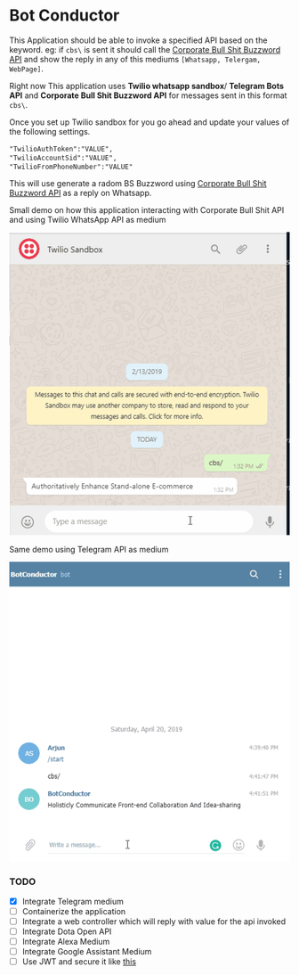 # Bot Conductor

This Application should be able to invoke a specified API based on the keyword. eg: if `cbs\` is sent it should call the [Corporate Bull Shit Buzzword API](https://github.com/sameerkumar18/corporate-bs-generator-api) and show the reply in any of this mediums `[Whatsapp, Telergam, WebPage]`.


Right now This application uses **Twilio whatsapp sandbox**/ **Telegram Bots API** and **Corporate Bull Shit Buzzword API** for messages sent in this format `cbs\`. 

Once you set up Twilio sandbox for you go ahead and update your values of the following settings.

```
"TwilioAuthToken":"VALUE",
"TwilioAccountSid":"VALUE",
"TwilioFromPhoneNumber":"VALUE"

```

This will use generate a radom BS Buzzword using [Corporate Bull Shit Buzzword API](https://github.com/sameerkumar18/corporate-bs-generator-api) as a reply on Whatsapp.

Small demo on how this application interacting with Corporate Bull Shit API and using Twilio WhatsApp API as medium

![Twilio Whatsapp BotConductor](images/botconductorwhatsapp.gif)

Same demo using Telegram API as medium

![Telegram BotConductor](images/botconductortelegram.gif)

### TODO

- [x] Integrate Telegram medium
- [ ] Containerize the application
- [ ] Integrate a web controller which will reply with value for the api invoked
- [ ] Integrate Dota Open API
- [ ] Integrate Alexa Medium
- [ ] Integrate Google Assistant Medium
- [ ] Use JWT and secure it like [this](https://dev.to/bitsmonkey/jwt-in-dotnet-core-9bg)
